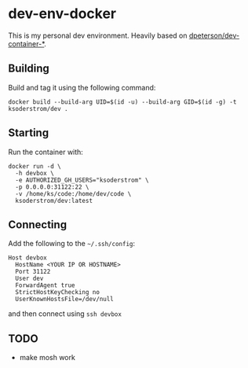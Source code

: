 # dev-env-docker

This is my personal dev environment. Heavily based on [dpeterson/dev-container-*](https://github.com/dpetersen/dev-container-base).

## Building

Build and tag it using the following command:

```
docker build --build-arg UID=$(id -u) --build-arg GID=$(id -g) -t ksoderstrom/dev .
```

## Starting

Run the container with:

```
docker run -d \
  -h devbox \
  -e AUTHORIZED_GH_USERS="ksoderstrom" \
  -p 0.0.0.0:31122:22 \
  -v /home/ks/code:/home/dev/code \
  ksoderstrom/dev:latest
```

## Connecting

Add the following to the `~/.ssh/config`:

```
Host devbox
  HostName <YOUR IP OR HOSTNAME>
  Port 31122
  User dev
  ForwardAgent true
  StrictHostKeyChecking no
  UserKnownHostsFile=/dev/null
```

and then connect using `ssh devbox`

## TODO

* make mosh work
